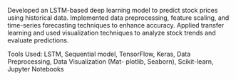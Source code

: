 Developed an LSTM-based deep learning model to predict stock prices using historical data. Implemented
data preprocessing, feature scaling, and time-series forecasting techniques to enhance accuracy. Applied
transfer learning and used visualization techniques to analyze stock trends and evaluate predictions.

Tools Used: LSTM, Sequential model, TensorFlow, Keras, Data Preprocessing, Data Visualization (Mat-
plotlib, Seaborn), Scikit-learn, Jupyter Notebooks
